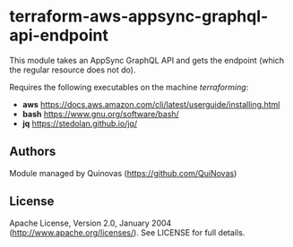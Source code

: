 # terraform-aws-appsync-graphql-api-endpoint

This module takes an AppSync GraphQL API and gets the endpoint (which the regular resource does not do).

Requires the following executables on the machine _terraforming_:
- **aws** https://docs.aws.amazon.com/cli/latest/userguide/installing.html
- **bash** https://www.gnu.org/software/bash/
- **jq** https://stedolan.github.io/jq/

## Authors

Module managed by Quinovas (https://github.com/QuiNovas)

## License

Apache License, Version 2.0, January 2004 (http://www.apache.org/licenses/). See LICENSE for full details.